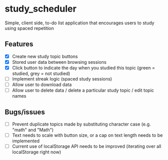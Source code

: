 # study_scheduler
Simple, client side, to-do list application that encourages users to study using spaced repetition
## Features 
- [x] Create new study topic buttons 
- [x] Stored user data between browsing sessions 
- [x] Click button to indicate the day when you studied this topic (green = studied, grey = not studied)
- [ ] Implement streak logic (spaced study sessions)
- [ ] Allow user to download data
- [ ] Allow user to delete data / delete a particular study topic / edit topic names

## Bugs/issues
- [ ] Prevent duplicate topics made by substituting character case (e.g. "math" and "Math")
- [ ] Text needs to scale with button size, or a cap on text length needs to be implemented 
- [ ] Current use of localStorage API needs to be improved (iterating over all localStorage right now)